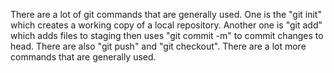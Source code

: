 There are a lot of git commands that are generally used. One is the "git init" which creates a working copy of a local repository. Another one is "git add" which adds files to staging then uses "git commit -m" to commit changes to head. There are also "git push" and "git checkout". There are a lot more commands that are generally used.

